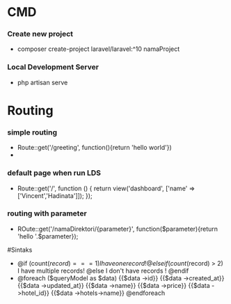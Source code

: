 # CMD
### Create new project
- composer create-project laravel/laravel:^10 namaProject

### Local Development Server
- php artisan serve

### 

# Routing
### simple routing
- Route::get('/greeting', function(){return 'hello world'})
- 
### default page when run LDS
- Route::get('/', function () {
    return view('dashboard', ['name' => ['Vincent','Hadinata']]);
});

### routing with parameter
- ROute::get('/namaDirektori/{parameter}', function($parameter){return 'hello '.$parameter});

#Sintaks
- @if (count($record) === 1)
      I have one record!
  @elseif (count($record) > 2)
      I have multiple records!
  @else
      I don't have records !
  @endif
- @foreach ($queryModel as $data)
      <tr>
        <td>{{$data ->id}}</td>
        <td>{{$data ->created_at}}</td>
        <td>{{$data ->updated_at}}</td>
        <td>{{$data ->name}}</td>
        <td>{{$data ->price}}</td>
        <td>{{$data ->hotel_id}}</td>
        <td>{{$data ->hotels->name}}</td>
      </tr>
      @endforeach  
